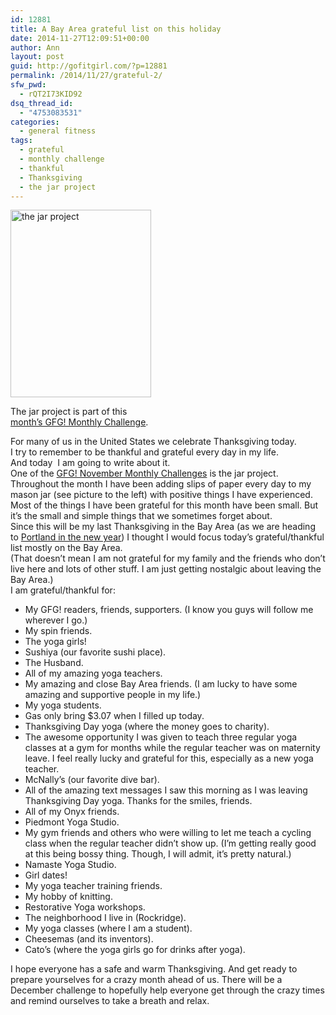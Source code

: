 ```yaml
---
id: 12881
title: A Bay Area grateful list on this holiday
date: 2014-11-27T12:09:51+00:00
author: Ann
layout: post
guid: http://gofitgirl.com/?p=12881
permalink: /2014/11/27/grateful-2/
sfw_pwd:
  - rQT2I73KID92
dsq_thread_id:
  - "4753083531"
categories:
  - general fitness
tags:
  - grateful
  - monthly challenge
  - thankful
  - Thanksgiving
  - the jar project
---
```

<div id="attachment_12884" style="width: 235px" class="wp-caption alignleft">
  <a href="http://gofitgirl.com/2014/11/grateful-2/1509275_10152383587346574_2019142609114859074_n/" rel="attachment wp-att-12884"><img class="size-medium wp-image-12884" src="http://gofitgirl.com/wp-content/uploads/2014/11/1509275_10152383587346574_2019142609114859074_n-225x300.jpg" alt="the jar project" width="225" height="300" /></a>
  
  <p class="wp-caption-text">
    The jar project is part of this <a href="http://gofitgirl.com/2014/11/mc-nov-14/">month&#8217;s GFG! Monthly Challenge</a>.
  </p>
</div>

  
For many of us in the United States we celebrate Thanksgiving today.  
I try to remember to be thankful and grateful every day in my life.  
And today  I am going to write about it.  
One of the [GFG! November Monthly Challenges](http://gofitgirl.com/2014/11/mc-nov-14/) is the jar project.  
Throughout the month I have been adding slips of paper every day to my mason jar (see picture to the left) with positive things I have experienced.  
Most of the things I have been grateful for this month have been small. But it&#8217;s the small and simple things that we sometimes forget about.  
Since this will be my last Thanksgiving in the Bay Area (as we are heading to [Portland in the new year](http://gofitgirl.com/2014/11/oregon/)) I thought I would focus today&#8217;s grateful/thankful list mostly on the Bay Area.  
(That doesn&#8217;t mean I am not grateful for my family and the friends who don&#8217;t live here and lots of other stuff. I am just getting nostalgic about leaving the Bay Area.)  
I am grateful/thankful for:

  * My GFG! readers, friends, supporters. (I know you guys will follow me wherever I go.)
  * My spin friends.
  * The yoga girls!
  * Sushiya (our favorite sushi place).
  * The Husband.
  * All of my amazing yoga teachers.
  * My amazing and close Bay Area friends. (I am lucky to have some amazing and supportive people in my life.)
  * My yoga students.
  * Gas only bring $3.07 when I filled up today.
  * Thanksgiving Day yoga (where the money goes to charity).
  * The awesome opportunity I was given to teach three regular yoga classes at a gym for months while the regular teacher was on maternity leave. I feel really lucky and grateful for this, especially as a new yoga teacher.
  * McNally&#8217;s (our favorite dive bar).
  * All of the amazing text messages I saw this morning as I was leaving Thanksgiving Day yoga. Thanks for the smiles, friends.
  * All of my Onyx friends.
  * Piedmont Yoga Studio.
  * My gym friends and others who were willing to let me teach a cycling class when the regular teacher didn&#8217;t show up. (I&#8217;m getting really good at this being bossy thing. Though, I will admit, it&#8217;s pretty natural.)
  * Namaste Yoga Studio.
  * Girl dates!
  * My yoga teacher training friends.
  * My hobby of knitting.
  * Restorative Yoga workshops.
  * The neighborhood I live in (Rockridge).
  * My yoga classes (where I am a student).
  * Cheesemas (and its inventors).
  * Cato&#8217;s (where the yoga girls go for drinks after yoga).

I hope everyone has a safe and warm Thanksgiving. And get ready to prepare yourselves for a crazy month ahead of us. There will be a December challenge to hopefully help everyone get through the crazy times and remind ourselves to take a breath and relax.